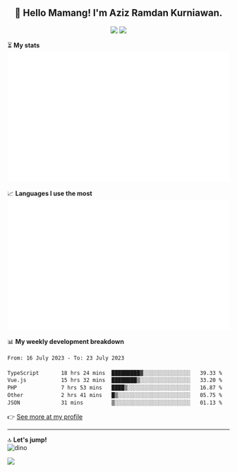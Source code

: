 <h2 align="center">👋 Hello Mamang! I'm Aziz Ramdan Kurniawan.</h2>  
<p align="center">
  <img src="https://komarev.com/ghpvc/?username=azizramdan">
  <img src="https://wakatime.com/badge/user/90056fa0-4c31-4eca-954e-2a3ac05896f9.svg">
</p>
    
⏳ **My stats**  
![](https://raw.githubusercontent.com/azizramdan/github-stats/master/generated/overview.svg#gh-dark-mode-only)

📈 **Languages I use the most**  
![](https://raw.githubusercontent.com/azizramdan/github-stats/master/generated/languages.svg#gh-dark-mode-only)

📊 **My weekly development breakdown**
<!--START_SECTION:waka-->

```txt
From: 16 July 2023 - To: 23 July 2023

TypeScript       18 hrs 24 mins  █████████▓░░░░░░░░░░░░░░░   39.33 %
Vue.js           15 hrs 32 mins  ████████▒░░░░░░░░░░░░░░░░   33.20 %
PHP              7 hrs 53 mins   ████▒░░░░░░░░░░░░░░░░░░░░   16.87 %
Other            2 hrs 41 mins   █▒░░░░░░░░░░░░░░░░░░░░░░░   05.75 %
JSON             31 mins         ▒░░░░░░░░░░░░░░░░░░░░░░░░   01.13 %
```

<!--END_SECTION:waka-->
👉 [See more at my profile](https://wakatime.com/@azizramdan)
***
🔝 **Let's jump!**  
![dino](https://raw.githubusercontent.com/azizramdan/azizramdan/master/dino.gif)  

![](https://hit.yhype.me/github/profile?user_id=27954794)
